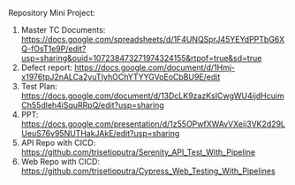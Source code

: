 Repository Mini Project:
1. Master TC Documents: https://docs.google.com/spreadsheets/d/1F4UNQSprJ45YEYdPPTbG6XQ-fOsT1e9P/edit?usp=sharing&ouid=107238473271974324155&rtpof=true&sd=true
2. Defect report: https://docs.google.com/document/d/1Hmj-x1976tpJ2nALCa2yuTIyhOChYTYYGVoEoCbBU9E/edit
3. Test Plan: https://docs.google.com/document/d/13DcLK9zazKsICwgWU4ijdHcuimCh55dleh4iSquRRpQ/edit?usp=sharing
4. PPT: https://docs.google.com/presentation/d/1z55OPwfXWAvVXeij3VK2d29LUeuS76v95NUTHakJAkE/edit?usp=sharing
5. API Repo with CICD: https://github.com/trisetioputra/Serenity_API_Test_With_Pipeline
6. Web Repo with CICD: https://github.com/trisetioputra/Cypress_Web_Testing_With_Pipelines
